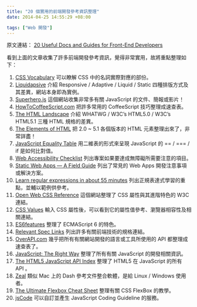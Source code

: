 ```yaml
---
title: "20 個實用的前端開發參考資訊整理"
date: 2014-04-25 14:55:29 +08:00

tags: ["Web 開發"]
---
```


原文連結： [20 Useful Docs and Guides for Front-End Developers](http://www.sitepoint.com/20-docs-guides-front-end-developers/)

看到上面的文章收集了許多前端開發參考資訊，覺得非常實用，故將重點整理如下：

<!-- more -->

1. [CSS Vocabulary](http://pumpula.net/p/apps/css-vocabulary/)
   可以瞭解 CSS 中的名詞實際對應的部份。
2. [Liquidapsive](http://liquidapsive.com/)
   介紹 Responsive / Adaptive / Liquid / Static 四種排版方式及其差異，網站本身即為實例。
3. [Superhero.js](http://superherojs.com/)
   這個網站收集非常多有關 JavaScript 的文件、簡報或影片！
4. [HowToCoffeeScript.com](http://howtocoffeescript.com/)
   把許多常用的 CoffeeScript 技巧整理成速查表。
5. [The HTML Landscape](http://www.w3.org/html/landscape/)
   介紹 WHATWG / W3C’s HTML5.0 / W3C’s HTML5.1 三種 HTML 規格的差異。
6. [The Elements of HTML](http://rawgithub.com/w3c/elements-of-html/master/index.html)
   把 2.0 ~ 5.1 各個版本的 HTML 元素整理出來了，非常詳盡！
7. [JavaScript Equality Table](http://dorey.github.io/JavaScript-Equality-Table/)
   用二維表的形式來呈現 JavaScript 的 == / === / if 是如何比對值。
8. [Web Accessibility Checklist](http://a11yproject.com/checklist.html)
   列出專案如果要達成無障礙所需要注意的項目。
9. [Static Web Apps — A Field Guide](http://www.staticapps.org/)
   列出了常見的 Web Apps 開發注意事項或解決方案。
10. [Learn regular expressions in about 55 minutes](http://qntm.org/files/re/re.html)
    列出正規表達式學習的重點，並輔以範例供參考。
11. [Open Web CSS Reference](http://ref.openweb.io/CSS/)
    這個網站整理了 CSS 屬性與其進階特色的 W3C 連結。
12. [CSS Values](http://cssvalues.com/)
    輸入 CSS 屬性後，可以看到它的屬性值參考、瀏覽器相容性及相關連結。
13. [ES6features](https://github.com/lukehoban/es6features)
    整理了 ECMAScript 6 的特色。
14. [Relevant Spec Links](https://github.com/mozilla/servo/wiki/Relevant-spec-links)
    列出許多有關前端技術的規格連結。
15. [OverAPI.com](http://overapi.com/)
    幾乎把所有有關網站開發的語言或工具所使用的 API 都整理成速查表了。
16. [JavaScript: The Right Way](http://jstherightway.org/)
    整理了所有有關 JavaScript 的開發相關資訊。
17. [The HTML5 JavaScript API Index](http://html5index.org/)
    整理了 HTML5 在 JavaScript 的所有 API 。
18. [Zeal](http://zealdocs.org/)
    類似 Mac 上的 Dash 參考文件整合軟體，是給 Linux / Windows 使用者。
19. [The Ultimate Flexbox Cheat Sheet](http://www.sketchingwithcss.com/samplechapter/cheatsheet.html)
	整理有關 CSS FlexBox 的教學。
20. [jsCode](http://jscode.org/)
	可以自訂並產生 JavaScript Coding Guideline 的服務。